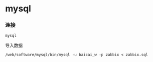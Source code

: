# mysql

### 连接

```shell
mysql
```

导入数据

```shell
/web/software/mysql/bin/mysql -u baicai_w -p zabbix < zabbix.sql
```
